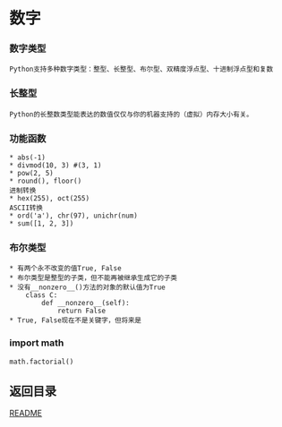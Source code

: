 数字
============================

### 数字类型

    Python支持多种数字类型：整型、长整型、布尔型、双精度浮点型、十进制浮点型和复数

### 长整型
    Python的长整数类型能表达的数值仅仅与你的机器支持的（虚拟）内存大小有关。

### 功能函数
    * abs(-1)
    * divmod(10, 3) #(3, 1)
    * pow(2, 5)
	* round(), floor()
	进制转换
	* hex(255), oct(255)
	ASCII转换
	* ord('a'), chr(97), unichr(num)
    * sum([1, 2, 3])

### 布尔类型
    * 有两个永不改变的值True, False
    * 布尔类型是整型的子类，但不能再被继承生成它的子类
    * 没有__nonzero__()方法的对象的默认值为True
        class C:
            def __nonzero__(self):
                return False
    * True, False现在不是关键字，但将来是

### import math
    math.factorial()

## 返回目录
[README](README.md)